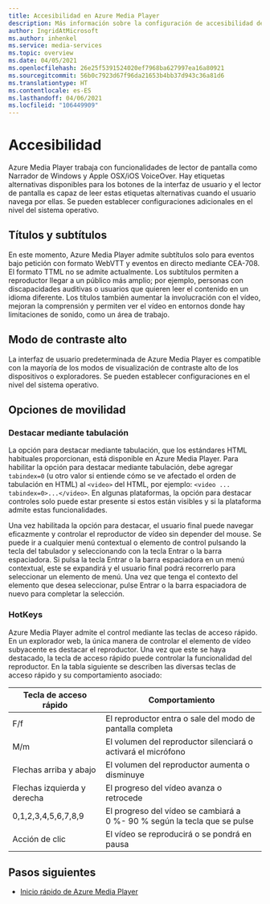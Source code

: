 ```yaml
---
title: Accesibilidad en Azure Media Player
description: Más información sobre la configuración de accesibilidad de Azure Media Player.
author: IngridAtMicrosoft
ms.author: inhenkel
ms.service: media-services
ms.topic: overview
ms.date: 04/05/2021
ms.openlocfilehash: 26e25f5391524020ef7968ba627997ea16a80921
ms.sourcegitcommit: 56b0c7923d67f96da21653b4bb37d943c36a81d6
ms.translationtype: HT
ms.contentlocale: es-ES
ms.lasthandoff: 04/06/2021
ms.locfileid: "106449909"
---
```

# <a name="accessibility"></a>Accesibilidad #

Azure Media Player trabaja con funcionalidades de lector de pantalla como Narrador de Windows y Apple OSX/iOS VoiceOver. Hay etiquetas alternativas disponibles para los botones de la interfaz de usuario y el lector de pantalla es capaz de leer estas etiquetas alternativas cuando el usuario navega por ellas. Se pueden establecer configuraciones adicionales en el nivel del sistema operativo.

## <a name="captions-and-subtitles"></a>Títulos y subtítulos ##

En este momento, Azure Media Player admite subtítulos solo para eventos bajo petición con formato WebVTT y eventos en directo mediante CEA-708. El formato TTML no se admite actualmente. Los subtítulos permiten a reproductor llegar a un público más amplio; por ejemplo, personas con discapacidades auditivas o usuarios que quieren leer el contenido en un idioma diferente. Los títulos también aumentar la involucración con el vídeo, mejoran la comprensión y permiten ver el vídeo en entornos donde hay limitaciones de sonido, como un área de trabajo.  

## <a name="high-contrast-mode"></a>Modo de contraste alto ##

La interfaz de usuario predeterminada de Azure Media Player es compatible con la mayoría de los modos de visualización de contraste alto de los dispositivos o exploradores. Se pueden establecer configuraciones en el nivel del sistema operativo.

## <a name="mobility-options"></a>Opciones de movilidad ##

### <a name="tabbing-focus"></a>Destacar mediante tabulación ###

La opción para destacar mediante tabulación, que los estándares HTML habituales proporcionan, está disponible en Azure Media Player. Para habilitar la opción para destacar mediante tabulación, debe agregar `tabindex=0` (u otro valor si entiende cómo se ve afectado el orden de tabulación en HTML) al `<video>` del HTML, por ejemplo: `<video ... tabindex=0>...</video>`. En algunas plataformas, la opción para destacar controles solo puede estar presente si estos están visibles y si la plataforma admite estas funcionalidades.

Una vez habilitada la opción para destacar, el usuario final puede navegar eficazmente y controlar el reproductor de vídeo sin depender del mouse. Se puede ir a cualquier menú contextual o elemento de control pulsando la tecla del tabulador y seleccionando con la tecla Entrar o la barra espaciadora. Si pulsa la tecla Entrar o la barra espaciadora en un menú contextual, este se expandirá y el usuario final podrá recorrerlo para seleccionar un elemento de menú. Una vez que tenga el contexto del elemento que desea seleccionar, pulse Entrar o la barra espaciadora de nuevo para completar la selección.

### <a name="hotkeys"></a>HotKeys ###

Azure Media Player admite el control mediante las teclas de acceso rápido. En un explorador web, la única manera de controlar el elemento de vídeo subyacente es destacar el reproductor. Una vez que este se haya destacado, la tecla de acceso rápido puede controlar la funcionalidad del reproductor.  En la tabla siguiente se describen las diversas teclas de acceso rápido y su comportamiento asociado:

| Tecla de acceso rápido              | Comportamiento                                                                |
|----------------------|-------------------------------------------------------------------------|
| F/f                  | El reproductor entra o sale del modo de pantalla completa                                  |
| M/m                  | El volumen del reproductor silenciará o activará el micrófono                                          |
| Flechas arriba y abajo    | El volumen del reproductor aumenta o disminuye                                    |
| Flechas izquierda y derecha | El progreso del vídeo avanza o retrocede                                  |
| 0,1,2,3,4,5,6,7,8,9  | El progreso del vídeo se cambiará a 0 %\- 90 % según la tecla que se pulse |
| Acción de clic         | El vídeo se reproducirá o se pondrá en pausa                                                   |

## <a name="next-steps"></a>Pasos siguientes

<!---Some context for the following links goes here--->
- [Inicio rápido de Azure Media Player](azure-media-player-quickstart.md)